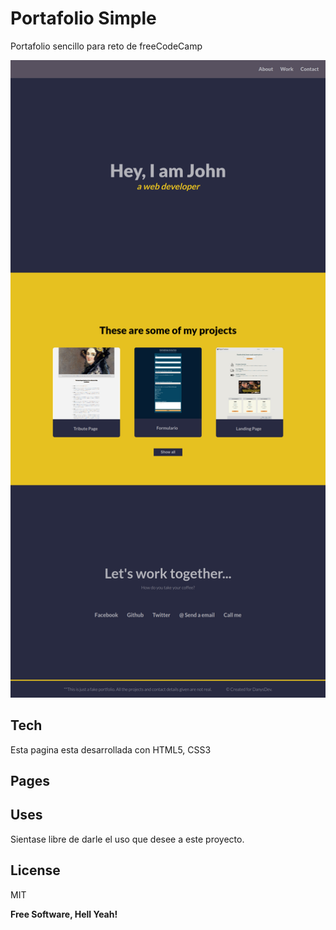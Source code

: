 # Portafolio Simple
 Portafolio sencillo para reto de freeCodeCamp

![captura de pantalla de la pagina](https://github.com/DanysDev/portafolio-simple-reto-freeCodeCamp/blob/master/assets/capturas/Portafolio%20Basic.png)


## Tech
 Esta pagina esta desarrollada con HTML5, CSS3  

## Pages
   

## Uses
 Sientase libre de darle el uso que desee a este proyecto.

## License

MIT

**Free Software, Hell Yeah!**
